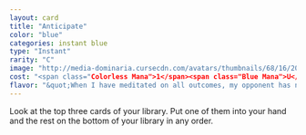 ```yaml
---
layout: card
title: "Anticipate"
color: "blue"
categories: instant blue
type: "Instant"
rarity: "C"
image: "http://media-dominaria.cursecdn.com/avatars/thumbnails/68/16/200/283/635611545892627307.png"
cost: "<span class="Colorless Mana">1</span><span class="Blue Mana">U</span>"
flavor: "&quot;When I have meditated on all outcomes, my opponent has no recourse.&quot;"
---
```


Look at the top three cards of your library. Put one of them into your hand and the rest on the bottom of your library in any order.
